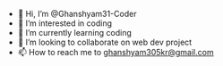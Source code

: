 - 👋 Hi, I’m @Ghanshyam31-Coder
- 👀 I’m interested in coding
- 🌱 I’m currently learning coding
- 💞️ I’m looking to collaborate on web dev project
- 📫 How to reach me to ghanshyam305kr@gmail.com

<!---
Ghanshyam-Coder/Ghanshyam-Coder is a ✨ special ✨ repository because its `README.md` (this file) appears on your GitHub profile.
You can click the Preview link to take a look at your changes.
--->
